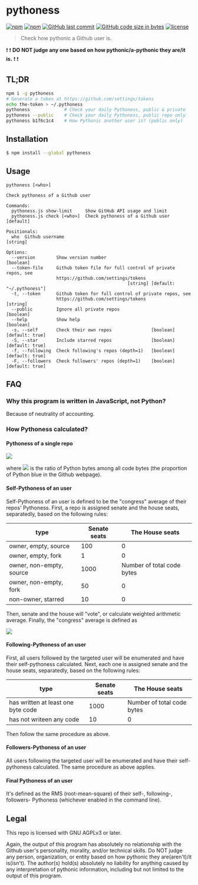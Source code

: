 # pythoness

[![npm](https://img.shields.io/npm/v/pythoness.svg?style=flat-square)](https://www.npmjs.com/package/pythoness)
[![npm](https://img.shields.io/npm/dt/pythoness.svg?style=flat-square)](https://www.npmjs.com/package/pythoness)
[![GitHub last commit](https://img.shields.io/github/last-commit/b1f6c1c4/pythoness.svg?style=flat-square)](https://github.com/b1f6c1c4/pythoness)
[![GitHub code size in bytes](https://img.shields.io/github/languages/code-size/b1f6c1c4/pythoness.svg?style=flat-square)](https://github.com/b1f6c1c4/pythoness)
[![license](https://img.shields.io/github/license/b1f6c1c4/pythoness.svg?style=flat-square)](https://github.com/b1f6c1c4/pythoness/blob/master/LICENSE.md)

> Check how pythonic a Github user is.

:heavy_exclamation_mark:
:heavy_exclamation_mark:
**DO NOT judge any one based on how pythonic/a-pythonic they are/it is.**
:heavy_exclamation_mark:
:heavy_exclamation_mark:

## TL;DR

```sh
npm i -g pythoness
# Generate a token at https://github.com/settings/tokens
echo the-token > ~/.pythoness
pythoness             # Check your daily Pythoness, public & private
pythoness --public    # Check your daily Pythoness, public repo only
pythoness b1f6c1c4    # How Pythonic another user is? (public only)
```

## Installation

```sh
$ npm install --global pythoness
```
## Usage

```
pythoness [<who>]

Check pythoness of a Github user

Commands:
  pythoness.js show-limit     Show GitHub API usage and limit
  pythoness.js check [<who>]  Check pythoness of a Github user         [default]

Positionals:
  who  Github username                                                  [string]

Options:
  --version        Show version number                                 [boolean]
  --token-file     Github token file for full control of private repos, see
                   https://github.com/settings/tokens
                                              [string] [default: "~/.pythoness"]
  -t, --token      Github token for full control of private repos, see
                   https://github.com/settings/tokens                   [string]
  --public         Ignore all private repos                            [boolean]
  --help           Show help                                           [boolean]
  -s, --self       Check their own repos               [boolean] [default: true]
  -S, --star       Include starred repos               [boolean] [default: true]
  -f, --following  Check following's repos (depth=1)   [boolean] [default: true]
  -F, --followers  Check followers' repos (depth=1)    [boolean] [default: true]
```

## FAQ

### Why this program is written in JavaScript, not Python?

Because of neutrality of accounting.

### How Pythoness calculated?

#### Pythoness of a single repo

<img src="https://latex.codecogs.com/gif.latex?1-\exp\left(1+\frac{2/3}{\lambda-2/3}\right)" />

where <img src="https://latex.codecogs.com/gif.latex?\lambda" /> is the ratio of Python bytes among all code bytes (the proportion of Python blue in the Github webpage).

#### Self-Pythoness of an user

Self-Pythoness of an user is defined to be the "congress" average of their repos' Pythoness.
First, a repo is assigned senate and the house seats, separatedly, based on the following rules:

| type | Senate seats | The House seats |
| --- | --- | --- |
| owner, empty, source | 100 | 0 |
| owner, empty, fork | 1 | 0 |
| owner, non-empty, source | 1000 | Number of total code bytes |
| owner, non-empty, fork | 50 | 0 |
| non-owner, starred | 10 | 0 |

Then, senate and the house will "vote", or calculate weighted arithmetic average.
Finally, the "congress" average is defined as

<img src="https://latex.codecogs.com/gif.latex?\sqrt{\frac{\text{Senate}^2+\text{House}^2}{2}}" />

#### Following-Pythoness of an user

First, all users followed by the targeted user will be enumerated and have their self-pythoness calculated.
Next, each one is assigned senate and the house seats, separatedly, based on the following rules:

| type | Senate seats | The House seats |
| --- | --- | --- |
| has written at least one byte code | 1000 | Number of total code bytes |
| has not writeen any code | 10 | 0 |

Then follow the same procedure as above.

#### Followers-Pythoness of an user

All users following the targeted user will be enumerated and have their self-pythoness calculated.
The same procedure as above applies.

#### Final Pythoness of an user

It's defined as the RMS (root-mean-square) of their self-, following-, followers- Pythoness (whichever enabled in the command line).

## Legal

This repo is licensed with GNU AGPLv3 or later.

Again, the output of this program has absolutely no relationship with the Github user's personality, morality, and/or technical skills.
Do NOT judge any person, organization, or entity based on how pythonic they are(aren't)/it is(isn't).
The author(s) hold(s) absolutely no liability for anything caused by any interpretation of pythonic information, including but not limited to the output of this program.
